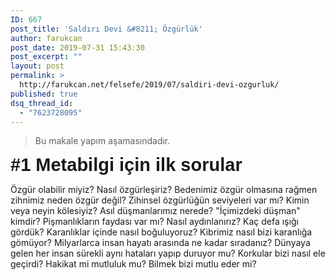 ```yaml
---
ID: 667
post_title: 'Saldırı Devi &#8211; Özgürlük'
author: farukcan
post_date: 2019-07-31 15:43:30
post_excerpt: ""
layout: post
permalink: >
  http://farukcan.net/felsefe/2019/07/saldiri-devi-ozgurluk/
published: true
dsq_thread_id:
  - "7623728095"
---
```

<blockquote>Bu makale yapım aşamasındadır.</blockquote>
<strong style="color: inherit; font-family: Oxygen, sans-serif; font-size: 29px;">#1 Metabilgi için ilk sorular</strong>

Özgür olabilir miyiz? Nasıl özgürleşiriz? Bedenimiz özgür olmasına rağmen zihnimiz neden özgür değil? Zihinsel özgürlüğün seviyeleri var mı? Kimin veya neyin kölesiyiz? Asıl düşmanlarımız nerede? "İçimizdeki düşman" kimdir? Pişmanlıkların faydası var mı? Nasıl aydınlanırız? Kaç defa ışığı gördük? Karanlıklar içinde nasıl boğuluyoruz? Kibrimiz nasıl bizi karanlığa gömüyor? Milyarlarca insan hayatı arasında ne kadar sıradanız? Dünyaya gelen her insan sürekli aynı hataları yapıp duruyor mu? Korkular bizi nasıl ele geçirdi? Hakikat mi mutluluk mu? Bilmek bizi mutlu eder mi?